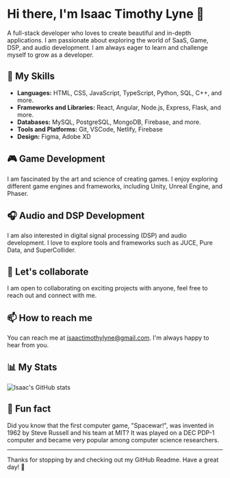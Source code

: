 # Hi there, I'm Isaac Timothy Lyne 👋
A full-stack developer who loves to create beautiful and in-depth applications. I am passionate about exploring the world of SaaS, Game, DSP, and audio development. I am always eager to learn and challenge myself to grow as a developer.

## 🚀 My Skills
- **Languages:** HTML, CSS, JavaScript, TypeScript, Python, SQL, C++, and more.
- **Frameworks and Libraries:** React, Angular, Node.js, Express, Flask, and more.
- **Databases:** MySQL, PostgreSQL, MongoDB, Firebase, and more.
- **Tools and Platforms:** Git, VSCode, Netlify, Firebase
- **Design:** Figma, Adobe XD

## 🎮 Game Development
I am fascinated by the art and science of creating games. I enjoy exploring different game engines and frameworks, including Unity, Unreal Engine, and Phaser.

## 🎧 Audio and DSP Development
I am also interested in digital signal processing (DSP) and audio development. I love to explore tools and frameworks such as JUCE, Pure Data, and SuperCollider.

## 🤝 Let's collaborate
I am open to collaborating on exciting projects with anyone, feel free to reach out and connect with me.

## 📫 How to reach me
You can reach me at isaactimothylyne@gmail.com. I'm always happy to hear from you.

## 📊 My Stats
![Isaac's GitHub stats](https://github-readme-stats.vercel.app/api?username=isaactimothylyne&show_icons=true&theme=radical)

## 🎉 Fun fact
Did you know that the first computer game, "Spacewar!", was invented in 1962 by Steve Russell and his team at MIT? It was played on a DEC PDP-1 computer and became very popular among computer science researchers. 

---

Thanks for stopping by and checking out my GitHub Readme. Have a great day! 👋
